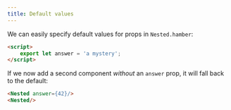 ```yaml
---
title: Default values
---
```


We can easily specify default values for props in `Nested.hamber`:

```html
<script>
	export let answer = 'a mystery';
</script>
```

If we now add a second component *without* an `answer` prop, it will fall back to the default:

```html
<Nested answer={42}/>
<Nested/>
```
